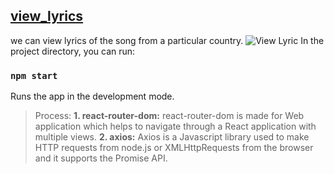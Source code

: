 ## [view_lyrics](http://view-lyrics.netlify.app)
we can view lyrics of the song from a particular country.
![View Lyric](https://user-images.githubusercontent.com/50996696/98333928-ca9c8200-2027-11eb-8a5b-a1f9aa955d93.png)
In the project directory, you can run:

### `npm start`
Runs the app in the development mode.

> Process:
**1. react-router-dom:** react-router-dom is made for Web application which helps to navigate through a React application with multiple views.
**2. axios:** Axios is a Javascript library used to make HTTP requests from node.js or XMLHttpRequests from the browser and it supports the Promise API.

